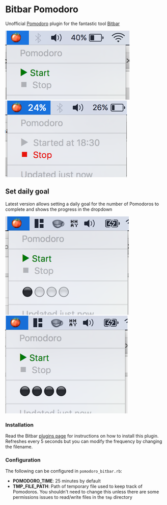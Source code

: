 # Bitbar Pomodoro
Unofficial [Pomodoro](https://en.wikipedia.org/wiki/Pomodoro_Technique) plugin
for the fantastic tool [Bitbar](https://github.com/matryer/bitbar)

![](/images/pic1.png) ![](/images/pic3.png)

## Set daily goal
Latest version allows setting a daily goal for the number of Pomodoros to complete and shows the progress in the dropdown

![](/images/pic4_progress1.png) ![](/images/pic5_progress2.png)


### Installation
Read the Bitbar [plugins page](https://github.com/matryer/bitbar-plugins) for
instructions on how to install this plugin. Refreshes every 5 seconds but you
can modify the frequency by changing the filename.

### Configuration
The following can be configured in `pomodoro_bitbar.rb`:
- **POMODORO_TIME**: 25 minutes by default
- **TMP_FILE_PATH**: Path of temporary file used to keep track of Pomodoros. You
    shouldn't need to change this unless there are some permissions issues to
    read/write files in the `tmp` directory
